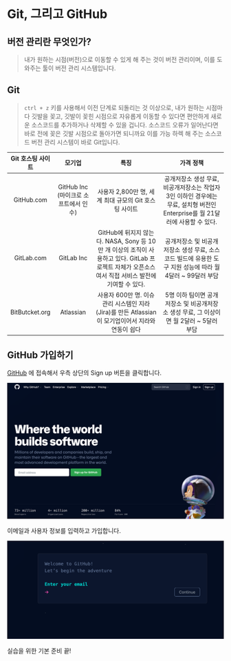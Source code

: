 # Git, 그리고 GitHub



## 버전 관리란 무엇인가?

> 내가 원하는 시점(버전)으로 이동할 수 있게 해 주는 것이 버전 관리이며, 이를 도와주는 툴이 버전 관리 시스템입니다.

## 

## Git

> `ctrl + z` 키를 사용해서 이전 단계로 되돌리는 것 이상으로, 내가 원하는 시점마다 깃발을 꽂고, 깃발이 꽂힌 시점으로 자유롭게 이동할 수 있다면 편안하게 새로운 소스코드를 추가하거나 삭제할 수 있을 겁니다. 소스코드 오류가 일어난다면 바로 전에 꽂은 깃발 시점으로 돌아가면 되니까요 이를 가능 하렉 해 주는 소스코드 버전 관리 시스템이 바로 Git입니다.



| Git 호스팅 사이트 |                모기업                 |                             특징                             |                          가격 정책                           |
| :---------------: | :-----------------------------------: | :----------------------------------------------------------: | :----------------------------------------------------------: |
|    GitHub.com     | GitHub Inc (마이크로 소프트에서 인수) |    사용자 2,800만 명, 세계 최대 규모의 Git 호스팅 사이트     | 공개저장소 생성 무료, 비공개저장소는 작업자 3인 이하인 경우에는 무료, 설치형 버전인 Enterprise를 월 21달러에 사용할 수 있다. |
|    GitLab.com     |              GitLab Inc               | GitHub에 뒤지지 않는다. NASA, Sony 등 10만 개 이상의 조직이 사용하고 있다. GitLab 프로젝트 자체가 오픈소스여서 직접 서비스 발전에 기여할 수 있다. | 공개저장소 및 비공개저장소 생성 무료, 소스코드 빌드에 유용한 도구 지원 성능에 따라 월 4달러 ~ 99달러 부담 |
|  BitButcket.org   |               Atlassian               | 사용자 600만 명. 이슈 관리 시스템인 지라(Jira)를 만든 Atlassian이 모기업이어서 지라와 연동이 쉽다 | 5명 이하 팀이면 공개저장소 및 비공개저장소 생성 무료, 그 이상이면 월 2달러 ~ 5달러 부담 |



## GitHub 가입하기

[GitHub](https://github.com/) 에 접속해서 우측 상단의 Sign up 버튼을 클릭합니다.

![Signup](./Signup.png)

이메일과 사용자 정보를 입력하고 가입합니다.

![Signup2](./Signup2.png)

실습을 위한 기본 준비 끝!

